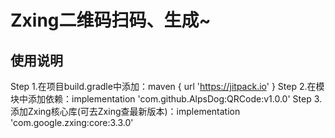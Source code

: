 # Zxing二维码扫码、生成~
## 使用说明
Step 1.在项目build.gradle中添加：maven { url 'https://jitpack.io' }
Step 2.在模块中添加依赖：implementation 'com.github.AlpsDog:QRCode:v1.0.0'
Step 3.添加Zxing核心库(可去Zxing查最新版本)：implementation 'com.google.zxing:core:3.3.0'

